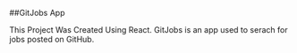 ##GitJobs App

This Project Was Created Using React. 
GitJobs is an app used to serach for jobs posted on GitHub.

